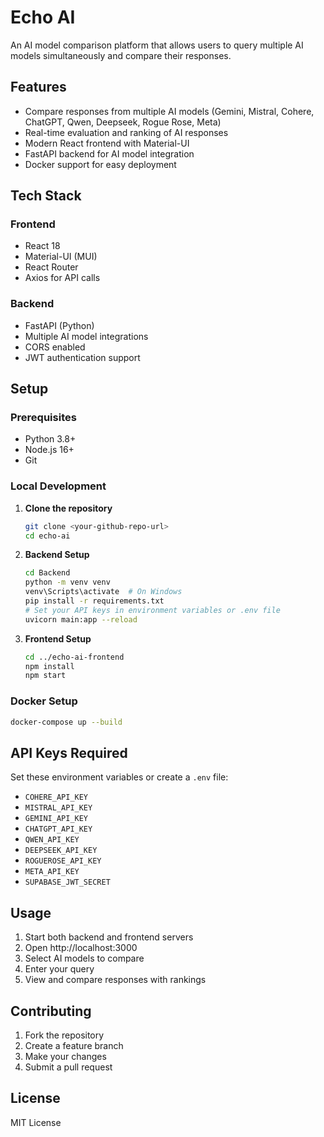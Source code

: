 # Echo AI

An AI model comparison platform that allows users to query multiple AI models simultaneously and compare their responses.

## Features

- Compare responses from multiple AI models (Gemini, Mistral, Cohere, ChatGPT, Qwen, Deepseek, Rogue Rose, Meta)
- Real-time evaluation and ranking of AI responses
- Modern React frontend with Material-UI
- FastAPI backend for AI model integration
- Docker support for easy deployment

## Tech Stack

### Frontend
- React 18
- Material-UI (MUI)
- React Router
- Axios for API calls

### Backend
- FastAPI (Python)
- Multiple AI model integrations
- CORS enabled
- JWT authentication support

## Setup

### Prerequisites
- Python 3.8+
- Node.js 16+
- Git

### Local Development

1. **Clone the repository**
   ```bash
   git clone <your-github-repo-url>
   cd echo-ai
   ```

2. **Backend Setup**
   ```bash
   cd Backend
   python -m venv venv
   venv\Scripts\activate  # On Windows
   pip install -r requirements.txt
   # Set your API keys in environment variables or .env file
   uvicorn main:app --reload
   ```

3. **Frontend Setup**
   ```bash
   cd ../echo-ai-frontend
   npm install
   npm start
   ```

### Docker Setup

```bash
docker-compose up --build
```

## API Keys Required

Set these environment variables or create a `.env` file:

- `COHERE_API_KEY`
- `MISTRAL_API_KEY`
- `GEMINI_API_KEY`
- `CHATGPT_API_KEY`
- `QWEN_API_KEY`
- `DEEPSEEK_API_KEY`
- `ROGUEROSE_API_KEY`
- `META_API_KEY`
- `SUPABASE_JWT_SECRET`

## Usage

1. Start both backend and frontend servers
2. Open http://localhost:3000
3. Select AI models to compare
4. Enter your query
5. View and compare responses with rankings

## Contributing

1. Fork the repository
2. Create a feature branch
3. Make your changes
4. Submit a pull request

## License

MIT License